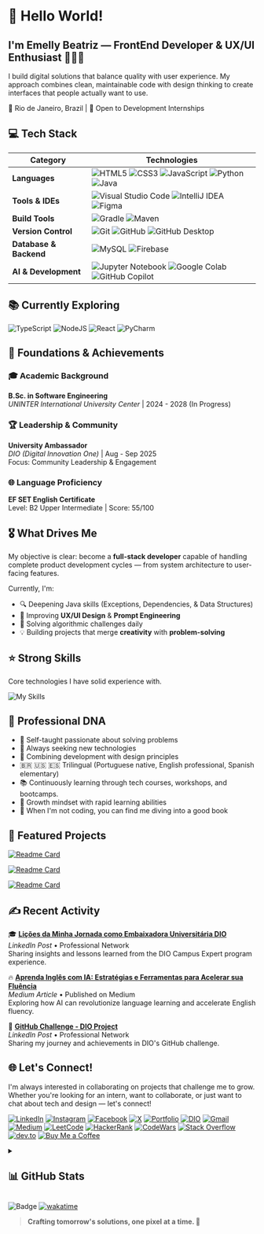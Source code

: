 # 🚀 Hello World!
## I'm Emelly Beatriz — FrontEnd Developer & UX/UI Enthusiast 👩‍💻✨

I build digital solutions that balance quality with user experience. My approach combines clean, maintainable code with design thinking to create interfaces that people actually want to use.

📍 Rio de Janeiro, Brazil | 💼 Open to Development Internships

## 💻 Tech Stack

| Category | Technologies |
|----------|-------------|
| **Languages** | ![HTML5](https://img.shields.io/badge/html5-%23E34F26.svg?style=for-the-badge&logo=html5&logoColor=white) ![CSS3](https://img.shields.io/badge/css3-%231572B6.svg?style=for-the-badge&logo=css3&logoColor=white) ![JavaScript](https://img.shields.io/badge/javascript-%23323330.svg?style=for-the-badge&logo=javascript&logoColor=%23F7DF1E) ![Python](https://img.shields.io/badge/python-3670A0?style=for-the-badge&logo=python&logoColor=ffdd54) ![Java](https://img.shields.io/badge/java-%23ED8B00.svg?style=for-the-badge&logo=openjdk&logoColor=white) |
| **Tools & IDEs** | ![Visual Studio Code](https://img.shields.io/badge/Visual%20Studio%20Code-0078d7.svg?style=for-the-badge&logo=visual-studio-code&logoColor=white) ![IntelliJ IDEA](https://img.shields.io/badge/IntelliJIDEA-000000.svg?style=for-the-badge&logo=intellij-idea&logoColor=white) ![Figma](https://img.shields.io/badge/figma-%23F24E1E.svg?style=for-the-badge&logo=figma&logoColor=white) |
| **Build Tools** | ![Gradle](https://img.shields.io/badge/Gradle-02303A?style=for-the-badge&logo=gradle&logoColor=white) ![Maven](https://img.shields.io/badge/Maven-C71A36?style=for-the-badge&logo=apache-maven&logoColor=white) |
| **Version Control** | ![Git](https://img.shields.io/badge/git-%23F05033.svg?style=for-the-badge&logo=git&logoColor=white) ![GitHub](https://img.shields.io/badge/github-%23121011.svg?style=for-the-badge&logo=github&logoColor=white) ![GitHub Desktop](https://img.shields.io/badge/GitHub%20Desktop-7e278f?style=for-the-badge&logo=github&logoColor=white) |
| **Database & Backend** | ![MySQL](https://img.shields.io/badge/mysql-4479A1.svg?style=for-the-badge&logo=mysql&logoColor=white) ![Firebase](https://img.shields.io/badge/firebase-%23039BE5.svg?style=for-the-badge&logo=firebase&logoColor=white) |
| **AI & Development** | ![Jupyter Notebook](https://img.shields.io/badge/jupyter-%23FA0F00.svg?style=for-the-badge&logo=jupyter&logoColor=white) ![Google Colab](https://img.shields.io/badge/Google%20Colab-F9AB00?style=for-the-badge&logo=google-colab&logoColor=white) ![GitHub Copilot](https://img.shields.io/badge/github_copilot-8957E5?style=for-the-badge&logo=github-copilot&logoColor=white) |

## 📚 Currently Exploring

![TypeScript](https://img.shields.io/badge/typescript-%23007ACC.svg?style=for-the-badge&logo=typescript&logoColor=white)
![NodeJS](https://img.shields.io/badge/node.js-6DA55F?style=for-the-badge&logo=node.js&logoColor=white)
![React](https://img.shields.io/badge/react-%2320232a.svg?style=for-the-badge&logo=react&logoColor=%2361DAFB)
![PyCharm](https://img.shields.io/badge/pycharm-143?style=for-the-badge&logo=pycharm&logoColor=black&color=black&labelColor=green)

## 🎯 Foundations & Achievements

### 🎓 Academic Background
**B.Sc. in Software Engineering**  
*UNINTER International University Center* | 2024 - 2028 (In Progress)

### 🏆 Leadership & Community
**University Ambassador**  
*DIO (Digital Innovation One)* | Aug - Sep 2025  
Focus: Community Leadership & Engagement

### 🌐 Language Proficiency
**EF SET English Certificate**  
Level: B2 Upper Intermediate | Score: 55/100

## 🎖️ What Drives Me

My objective is clear: become a **full-stack developer** capable of handling complete product development cycles — from system architecture to user-facing features.

Currently, I'm:
- 🔍 Deepening Java skills (Exceptions, Dependencies, & Data Structures)
- 🎨 Improving **UX/UI Design** & **Prompt Engineering**  
- 🧩 Solving algorithmic challenges daily  
- 💡 Building projects that merge **creativity** with **problem-solving**


## ⭐ Strong Skills
Core technologies I have solid experience with.

![My Skills](https://skillicons.dev/icons?i=js,html,css,vscode,git,github)


## 🧬 Professional DNA

- 🎯 Self-taught passionate about solving problems
- 🌱 Always seeking new technologies
- 🎨 Combining development with design principles
- 🇧🇷 🇺🇸 🇪🇸 Trilingual (Portuguese native, English professional, Spanish elementary)
- 📚 Continuously learning through tech courses, workshops, and bootcamps.
- 🧠 Growth mindset with rapid learning abilities
- 📖 When I'm not coding, you can find me diving into a good book



## 📌 Featured Projects

[![Readme Card](https://github-readme-stats.vercel.app/api/pin/?username=emellybmuniz&repo=TransactionControlPOO&theme=omni)](https://github.com/emellybmuniz/TransactionControlPOO)

[![Readme Card](https://github-readme-stats.vercel.app/api/pin/?username=emellybmuniz&repo=rock-paper-scissors-game&theme=omni)](https://github.com/emellybmuniz/rock-paper-scissors-game)

[![Readme Card](https://github-readme-stats.vercel.app/api/pin/?username=emellybmuniz&repo=coursePortfolio&theme=omni)](https://github.com/emellybmuniz/coursePortfolio)




## ✍️ Recent Activity

🎓 **[Lições da Minha Jornada como Embaixadora Universitária DIO](https://www.linkedin.com/posts/emellybmuniz_li%C3%A7%C3%B5es-que-aprendi-na-minha-jornada-como-activity-7377343592476020736-4lwA?utm_source=share&utm_medium=member_desktop&rcm=ACoAAC209MUBwL7s4WabjCZQuiwcB9MM1oVKmJk)**  
*LinkedIn Post* • Professional Network  
Sharing insights and lessons learned from the DIO Campus Expert program experience.

🔥 **[Aprenda Inglês com IA: Estratégias e Ferramentas para Acelerar sua Fluência](https://medium.com/@emellybmuniz/aprenda-inglês-com-ia-estratégias-e-ferramentas-para-acelerar-sua-fluência-7b6e5a251d3f)**  
*Medium Article* • Published on Medium  
Exploring how AI can revolutionize language learning and accelerate English fluency.


🚀 **[GitHub Challenge - DIO Project](https://www.linkedin.com/posts/emellybmuniz_github-desafiodio-dio-activity-7374426976012414976-nYEV)**  
*LinkedIn Post* • Professional Network  
Sharing my journey and achievements in DIO's GitHub challenge.


## 🌐 Let's Connect!

I'm always interested in collaborating on projects that challenge me to grow. 
Whether you're looking for an intern, want to collaborate, or just want to chat 
about tech and design — let's connect!

[![LinkedIn](https://img.shields.io/badge/LinkedIn-%230077B5.svg?logo=linkedin&logoColor=white)](https://www.linkedin.com/in/emellybmuniz)
[![Instagram](https://img.shields.io/badge/Instagram-%23E4405F.svg?logo=Instagram&logoColor=white)](https://www.instagram.com/emellybmuniz/)
[![Facebook](https://img.shields.io/badge/Facebook-%231877F2.svg?logo=Facebook&logoColor=white)](https://www.facebook.com/profile.php?id=100010712287093)
[![X](https://img.shields.io/badge/X-%23000000.svg?logo=x&logoColor=white)](https://x.com/emellybmuniz)
[![Portfolio](https://img.shields.io/badge/Portfolio-FF5722?style=flat-square&logo=todoist&logoColor=white)](https://emellybmuniz.github.io/portfolio/)
[![DIO](https://img.shields.io/badge/DIO-4A6BE0?style=flat-square&logo=gnometerminal&logoColor=white)](https://web.dio.me/users/emellybmuniz)
[![Gmail](https://img.shields.io/badge/Gmail-D14836?logo=gmail&logoColor=white)](mailto:emellybmuniz@gmail.com)
[![Medium](https://img.shields.io/badge/Medium-12100E?logo=medium&logoColor=white)](https://medium.com/@emellybmuniz)
[![LeetCode](https://img.shields.io/badge/LeetCode-FFA116?logo=leetcode&logoColor=white)](https://leetcode.com/u/emellybeatriz/)
[![HackerRank](https://img.shields.io/badge/HackerRank-2EC866?logo=hackerrank&logoColor=white)](https://www.hackerrank.com/profile/emellybmuniz)
[![CodeWars](https://img.shields.io/badge/CodeWars-B1361E?logo=codewars&logoColor=white)](https://www.codewars.com/users/emellybmuniz)
[![Stack Overflow](https://img.shields.io/badge/Stack%20Overflow-F58025?logo=stackoverflow&logoColor=white)](https://stackoverflow.com/users/31414033/emelly-beatriz)
[![dev.to](https://img.shields.io/badge/dev.to-171717?logo=dev.to&logoColor=white)](https://dev.to/emellybmuniz)
[![Buy Me a Coffee](https://img.shields.io/badge/Buy%20Me%20a%20Coffee-FFDD00?logo=buy-me-a-coffee&logoColor=black)](https://www.buymeacoffee.com/emellybmuniz)

<details>
  <summary><h2>📊 GitHub Stats</h2></summary>

![Emelly's GitHub stats](https://github-readme-stats.vercel.app/api?username=emellybmuniz&theme=omni&show_icons=true&hide_border=true&count_private=true)

![GitHub Streak](https://streak-stats.demolab.com?user=emellybmuniz&theme=omni&hide_border=true)

![Top Langs](https://github-readme-stats.vercel.app/api/top-langs/?username=emellybmuniz&theme=omni&show_icons=true&hide_border=true&layout=compact)

## 🔝 Top Contributed Repo

![](https://github-contributor-stats.vercel.app/api?username=emellybmuniz&limit=5&theme=omni&combine_all_yearly_contributions=true)
  
</details>

![Badge](https://hitscounter.dev/api/hit?url=https%3A%2F%2Fgithub.com%2Femellybmuniz&label=Visitor&icon=github&color=%23e35d6a&message=&style=flat&tz=UTC)
[![wakatime](https://wakatime.com/badge/user/b442b1ec-a683-4fad-af1b-366e51bea51b.svg)](https://wakatime.com/@b442b1ec-a683-4fad-af1b-366e51bea51b)

> **Crafting tomorrow's solutions, one pixel at a time. 💜** 
